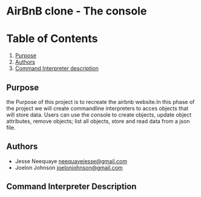# AirBnB clone - The console

# Table of Contents

1. [Purpose](#purpose)
2. [Authors](#authors)
3. [Command Interpreter description](#command-interpreter-description)


## Purpose

the Purpose of this project is to recreate the airbnb website.In this phase
of the project we will create commandline interpreters to acces objects that
will store data. Users can use the console to create objects, update object
attributes, remove objects; list all objects, store and read data from a
json file.


## Authors
* Jesse Neequaye <neequayejesse@gmail.com>
* Joelon Johnson <joelonjohnson@gmail.com>

## Command Interpreter Description
